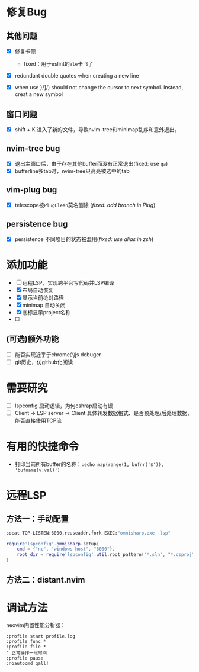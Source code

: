 # 修复Bug

## 其他问题
- [x] 修复卡顿
    - fixed：用于eslint的`ale`卡飞了
- [x] redundant double quotes when creating a new line
- [x] when use }/]/) should not change the cursor to next symbol. Instead, creat a new symbol


## 窗口问题
- [x] shift + K 进入了新的文件，导致nvim-tree和minimap乱序和意外退出。

## nvim-tree bug
- [x] 退出主窗口后，由于存在其他buffer而没有正常退出(fixed: use `qa`)
- [x] bufferline多tab时，nvim-tree只高亮被选中的tab

## vim-plug bug
- [x] telescope被`PlugClean`莫名删除 (*fixed: add branch in Plug*)

## persistence bug
- [x] persistence 不同项目的状态被混用(*fixed: use alias in zsh*)

# 添加功能
- [ ] 远程LSP，实现跨平台写代码并LSP编译
- [x] 布局自动恢复
- [x] 显示当前绝对路径
- [x] minimap 自动关闭
- [x] 底标显示project名称
- [ ]

## (可选)额外功能
- [ ] 能否实现近乎于chrome的js debuger
- [ ] git历史，仿github化阅读

# 需要研究
- [ ] lspconfig 启动逻辑，为何cshrap启动有误
- [ ] Client -> LSP server -> Client 具体转发数据格式、是否预处理/后处理数据、能否直接使用TCP流

# 有用的快捷命令

- 打印当前所有buffer的名称：`:echo map(range(1, bufnr('$')), 'bufname(v:val)')`

# 远程LSP

## 方法一：手动配置
```bash
socat TCP-LISTEN:6000,reuseaddr,fork EXEC:"omnisharp.exe -lsp"
```

```lua
require'lspconfig'.omnisharp.setup{
    cmd = {"nc", "windows-host", "6000"},
    root_dir = require'lspconfig'.util.root_pattern("*.sln", "*.csproj"),
}


```

## 方法二：distant.nvim

# 调试方法
neovim内置性能分析器：
```
:profile start profile.log
:profile func *
:profile file *
" 正常操作一段时间
:profile pause
:noautocmd qall!
```
